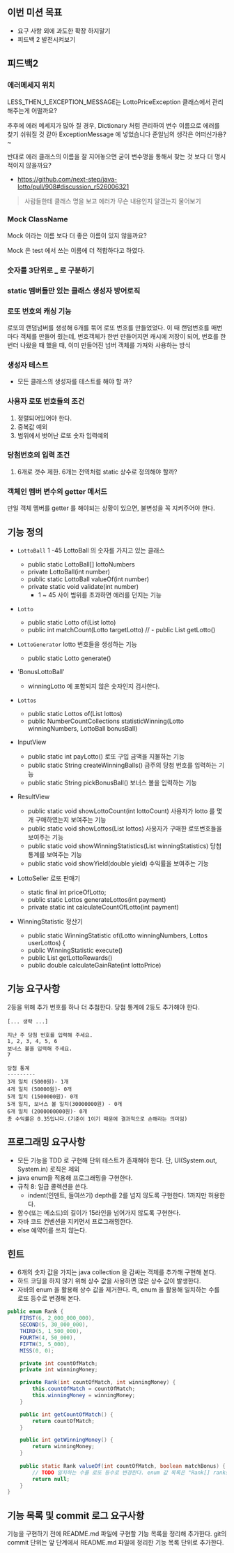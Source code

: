## 이번 미션 목표
- 요구 사항 외에 과도한 확장 하지말기
- 피드백 2 발전시켜보기

## 피드백2
### 에러메세지 위치
LESS_THEN_1_EXCEPTION_MESSAGE는 LottoPriceException 클래스에서 관리해주는게 어떨까요?

추후에 에러 메세지가 많아 질 경우, Dictionary 처럼 관리하여 변수 이름으로 에러를 찾기 쉬워질 것 같아
ExceptionMessage 에 넣었습니다 준일님의 생각은 어떠신가용?~

반대로 에러 클래스의 이름을 잘 지어놓으면 굳이 변수명을 통해서 찾는 것 보다 더 명시적이지 않을까요?

- https://github.com/next-step/java-lotto/pull/908#discussion_r526006321

> 사람들한테 클래스 명을 보고 에러가 무슨 내용인지 알겠는지 물어보기

### Mock ClassName  
Mock 이라는 이름 보다 더 좋은 이름이 있지 않을까요?

Mock 은 test 에서 쓰는 이름에 더 적합하다고 하였다.

### 숫자를 3단위로 _ 로 구분하기

### static 멤버들만 있는 클래스 생성자 방어로직

### 로또 번호의 캐싱 기능
로또의 랜덤넘버를 생성해 6개를 묶어 로또 번호를 만들었었다. 이 때 랜덤번호를 매번마다 객체를 만들어 줬는데,
번호객체가 한번 만들어지면 캐시에 저장이 되어, 번호를 한번더 나왔을 때 했을 때, 이미 만들어진 넘버 객체를 가져와 사용하는 방식

### 생성자 테스트
- 모든 클래스의 생성자를 테스트를 해야 할 까?

### 사용자 로또 번호들의 조건
1. 정렬되어있어야 한다.
2. 중복값 예외
2. 범위에서 벗어난 로또 숫자 입력예외

### 당첨번호의 입력 조건
1. 6개로 갯수 제한. 6개는 전역처럼 static 상수로 정의해야 할까?

### 객체인 멤버 변수의 getter 메서드
만일 객체 멤버를 getter 를 해야되는 상황이 있으면, 불변성을 꼭 지켜주어야 한다.

## 기능 정의
- `LottoBall` 1 -45 LottoBall 의 숫자를 가지고 있는 클래스
    - public static LottoBall[] lottoNumbers
    - private LottoBall(int number)
    - public static LottoBall valueOf(int number)
    - private static void validate(int number) 
        - 1 ~ 45 사이 범위를 초과하면 에러를 던지는 기능
- `Lotto` 
    - public static Lotto of(List<LottoBall> lotto)
    - public int matchCount(Lotto targetLotto)
    // - public List<LottoNumber> getLotto()
    
- `LottoGenerator` lotto 번호들을 생성하는 기능
    - public static Lotto generate()
    
- 'BonusLottoBall'
    - winningLotto 에 포함되지 않은 숫자인지 검사한다.
    
- `Lottos`
    - public static Lottos of(List<Lotto> lottos)
    - public NumberCountCollections statisticWinning(Lotto winningNumbers, LottoBall bonusBall)
     
         
- InputView
    - public static int payLotto() 로또 구입 금액을 지불하는 기능
    - public static String createWinningBalls() 금주의 당첨 번호를 입력하는 기능
    - public static String pickBonusBall() 보너스 볼을 입력하는 기능
    
- ResultView
    - public static void showLottoCount(int lottoCount) 사용자가 lotto 를 몇개 구매하였는지 보여주는 기능
    - public static void showLottos(List<Lotto> lottos) 사용자가 구매한 로또번호들을 보여주는 기능 
    - public static void showWinningStatistics(List<LottoReward> winningStatistics) 당첨 통계를 보여주는 기능
    - public static void showYield(double yield) 수익률을 보여주는 기능
    

    

- LottoSeller 로또 판매기 
    - static final int priceOfLotto;
    - public static Lottos generateLottos(int payment)
    - private static int calculateCountOfLotto(int payment)
    
- WinningStatistic 정산기
    - public static WinningStatistic of(Lotto winningNumbers, Lottos userLottos) {
    - public WinningStatistic execute()
    - public List<LottoReward> getLottoRewards()
    - public double calculateGainRate(int lottoPrice)

## 기능 요구사항
2등을 위해 추가 번호를 하나 더 추첨한다.
당첨 통계에 2등도 추가해야 한다.
```
[... 생략 ...]

지난 주 당첨 번호를 입력해 주세요.
1, 2, 3, 4, 5, 6
보너스 볼을 입력해 주세요.
7

당첨 통계
---------
3개 일치 (5000원)- 1개
4개 일치 (50000원)- 0개
5개 일치 (1500000원)- 0개
5개 일치, 보너스 볼 일치(30000000원) - 0개
6개 일치 (2000000000원)- 0개
총 수익률은 0.35입니다.(기준이 1이기 때문에 결과적으로 손해라는 의미임)
```

## 프로그래밍 요구사항
- 모든 기능을 TDD 로 구현해 단위 테스트가 존재해야 한다. 단, UI(System.out, System.in) 로직은 제외
- java enum을 적용해 프로그래밍을 구현한다.
- 규칙 8: 일급 콜렉션을 쓴다.
    - indent(인덴트, 들여쓰기) depth를 2를 넘지 않도록 구현한다. 1까지만 허용한다.
- 함수(또는 메소드)의 길이가 15라인을 넘어가지 않도록 구현한다.
- 자바 코드 컨벤션을 지키면서 프로그래밍한다.
- else 예약어를 쓰지 않는다.

## 힌트
- 6개의 숫자 값을 가지는 java collection 을 감싸는 객체를 추가해 구현해 본다.
- 하드 코딩을 하지 않기 위해 상수 값을 사용하면 많은 상수 값이 발생한다. 
- 자바의 enum 을 활용해 상수 값을 제거한다. 즉, enum 을 활용해 일치하는 수를 로또 등수로 변경해 본다.
```java
public enum Rank {
    FIRST(6, 2_000_000_000),
    SECOND(5, 30_000_000),
    THIRD(5, 1_500_000),
    FOURTH(4, 50_000),
    FIFTH(3, 5_000),
    MISS(0, 0);

    private int countOfMatch;
    private int winningMoney;

    private Rank(int countOfMatch, int winningMoney) {
        this.countOfMatch = countOfMatch;
        this.winningMoney = winningMoney;
    }

    public int getCountOfMatch() {
        return countOfMatch;
    }

    public int getWinningMoney() {
        return winningMoney;
    }
		
    public static Rank valueOf(int countOfMatch, boolean matchBonus) {
        // TODO 일치하는 수를 로또 등수로 변경한다. enum 값 목록은 "Rank[] ranks = values();"와 같이 가져올 수 있다.
        return null;
    }
}
```
## 기능 목록 및 commit 로그 요구사항
기능을 구현하기 전에 README.md 파일에 구현할 기능 목록을 정리해 추가한다.
git의 commit 단위는 앞 단계에서 README.md 파일에 정리한 기능 목록 단위로 추가한다.
